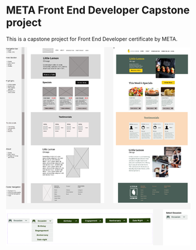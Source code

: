 # META Front End Developer Capstone project

This is a capstone project for Front End Developer certificate by META.

![FigmaBoard](/screenshots/LittleLemonCapstone.png)
